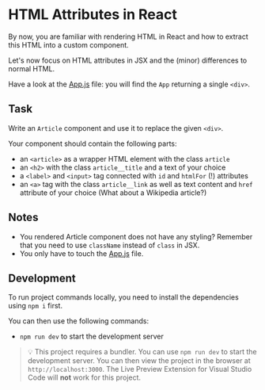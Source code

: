 # HTML Attributes in React

By now, you are familiar with rendering HTML in React and how to extract this HTML into a custom component.

Let's now focus on HTML attributes in JSX and the (minor) differences to normal HTML.

Have a look at the [App.js](./src/App.js) file: you will find the `App` returning a single `<div>`.

## Task

Write an `Article` component and use it to replace the given `<div>`.

Your component should contain the following parts:

- an `<article>` as a wrapper HTML element with the class `article`
- an `<h2>` with the class `article__title` and a text of your choice
- a `<label>` and `<input>` tag connected with `id` and `htmlFor` (!) attributes
- an `<a>` tag with the class `article__link` as well as text content and `href` attribute of your choice (What about a Wikipedia article?)

## Notes

- You rendered Article component does not have any styling? Remember that you need to use `className` instead of `class` in JSX.
- You only have to touch the [App.js](src/App.js) file.

## Development

To run project commands locally, you need to install the dependencies using `npm i` first.

You can then use the following commands:

- `npm run dev` to start the development server

> 💡 This project requires a bundler. You can use `npm run dev` to start the development server. You can then view the project in the browser at `http://localhost:3000`. The Live Preview Extension for Visual Studio Code will **not** work for this project.
